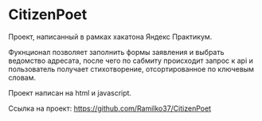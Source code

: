 # CitizenPoet
Проект, написанный в рамках хакатона Яндекс Практикум.

Фукнционал позволяет заполнить формы заявления и выбрать ведомство адресата, после чего по сабмиту происходит запрос к api и пользователь получает стихотворение, отсортированное по ключевым словам. 

Проект написан на html и javascript.

Ссылка на проект: https://github.com/Ramilko37/CitizenPoet
